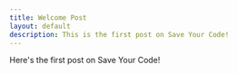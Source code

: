 ```yaml
---
title: Welcome Post
layout: default
description: This is the first post on Save Your Code!
---
```


Here's the first post on Save Your Code!

